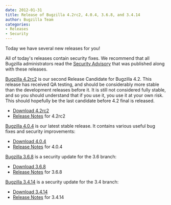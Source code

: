```yaml
---
date: 2012-01-31
title: Release of Bugzilla 4.2rc2, 4.0.4, 3.6.8, and 3.4.14
author: Bugzilla Team
categories:
- Releases
- Security
---
```


Today we have several new releases for you!

All of today's releases contain security fixes. We recommend that all Bugzilla administrators read the [Security Advisory](/security/3.4.13/) that was published along with these releases.

[Bugzilla 4.2rc2](/releases/4.2/) is our second Release Candidate for Bugzilla 4.2\. This release has received QA testing, and should be considerably more stable than the development releases before it. It is still not considered fully stable, and so you should understand that if you use it, you use it at your own risk. This should hopefully be the last candidate before 4.2 final is released.

*   [Download 4.2rc2](/download/#v42)
*   [Release Notes](/releases/4.2/) for 4.2rc2

[Bugzilla 4.0.4](/releases/4.0.4/) is our latest stable release. It contains various useful bug fixes and security improvements:

*   [Download 4.0.4](/download/#v40)
*   [Release Notes](/releases/4.0.4/) for 4.0.4

[Bugzilla 3.6.8](/releases/3.6.8/) is a security update for the 3.6 branch:

*   [Download 3.6.8](/download/#v36)
*   [Release Notes](/releases/3.6.8/) for 3.6.8

[Bugzilla 3.4.14](/releases/3.4.14/) is a security update for the 3.4 branch:

*   [Download 3.4.14](/download/#v34)
*   [Release Notes](/releases/3.4.14/) for 3.4.14

